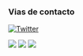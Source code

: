 ### Vias de contacto
[![Twitter](https://img.shields.io/twitter/follow/jbenavent43?color=blue&label=SIGUEME%20EN%20TWITER&style=for-the-badge)](https://twitter.com/jbenavent43)

[<img src="https://img.icons8.com/doodle/48/null/twitter-circled.png"/>](https://twitter.com/jbenavent43)
[<img src="https://img.icons8.com/doodle/48/000080/instagram-new.png"/>](https://www.instagram.com/joan_43?igsh=MWJzbXkzeHJoejF2NQ==)
[<img src="https://img.icons8.com/doodle/48/000080/facebook-circled.png"/>](https://www.facebook.com/joan.benavent.5)

<!-- BLOG-POST-LIST:START -->
<!-- BLOG-POST-LIST:END -->

